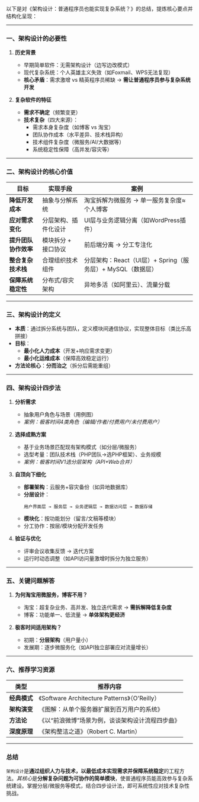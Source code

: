 以下是对《架构设计：普通程序员也能实现复杂系统？》的总结，提炼核心要点并结构化呈现：

---

### 一、架构设计的必要性
1. **历史背景**  
   - 早期简单软件：无需架构设计（边写边改模式）  
   - 现代复杂系统：个人英雄主义失效（如Foxmail、WPS无法复现）  
   - **核心矛盾**：需求激增 vs 精英程序员稀缺 → **需让普通程序员参与复杂系统开发**

2. **复杂软件的特征**  
   - **需求不确定**（频繁变更）  
   - **技术复杂**（四大来源）：  
     - 需求本身复杂度（如博客 vs 淘宝）  
     - 团队协作成本（水平差异、技术栈异构）  
     - 技术组件复杂度（微服务/AI/大数据等）  
     - 系统稳定性保障（高并发/容灾等）

---

### 二、架构设计的核心价值

| **目标**       | **实现手段**    | **案例**                                   |
| ------------ | ----------- | ---------------------------------------- |
| **降低开发成本**   | 抽象与分解系统     | 淘宝拆解为微服务 → 单一服务复杂度≈个人博客                  |
| **应对需求变化**   | 分层架构、插件化设计  | UI层与业务逻辑分离（如WordPress插件）                 |
| **提升团队协作效率** | 模块拆分 + 接口协议 | 前后端分离 → 分工专注化                            |
| **整合复杂技术栈**  | 合理组织技术组件    | 分层架构：React（UI层）+ Spring（服务层）+ MySQL（数据层） |
| **保障系统稳定性**  | 分布式/容灾架构    | 异地多活（如阿里云）、流量分载                          |

---

### 三、架构设计的定义
- **本质**：通过拆分系统与团队，定义模块间通信协议，实现整体目标（类比乐高拼接）  
- **目标**：  
  - **最小化人力成本**（开发+响应需求变更）  
  - **最小化运维成本**（保障高效稳定运行）  
- **方法论核心**：**分而治之**（拆分后需能重组）  

---

### 四、架构设计四步法
1. **分析需求**  
   - 抽象用户角色与场景（用例图）  
   - *案例：极客时间4类角色（编辑/作者/付费用户/未付费用户）*

2. **选择成熟方案**  
   - 基于业务场景匹配现有架构模式（如分层/微服务）  
   - 选型考量：团队技术栈（PHP团队→选PHP框架）、业务规模  
   - *案例：极客时间V1选分层架构（API+Web合并）*

3. **自顶向下细化**  
   - **部署架构**：云服务+容灾备份（如异地数据库）  
   - **分层设计**：  
     ```plaintext
     用户界面层 → 服务层 → 业务逻辑层 → 数据访问层 → 数据存储
     ```
   - **模块化**：按功能划分（留言/文稿等模块）  
   - 分工协作：按层/模块分配开发任务

4. **验证与优化**  
   - 评审会议收集反馈 → 迭代方案  
   - 运行时动态调整（如API访问量激增时拆分为独立服务）  

---

### 五、关键问题解答
1. **为何淘宝用微服务，博客不用？**  
   - 淘宝：超复杂业务、高并发、独立迭代需求 → **需拆解降低复杂度**  
   - 博客：功能单一、低流量 → **单体架构更经济**  

2. **极客时间适用架构？**  
   - 初期：**分层架构**（用户量小）  
   - 发展期：逐步微服务化（如API独立部署应对流量增长）  

---

### 六、推荐学习资源

| **类型**       | **推荐内容**                                  |
|----------------|---------------------------------------------|
| **经典模式**   | 《Software Architecture Patterns》（O'Reilly） |
| **架构演变**   | 《图解：从单个服务器扩展到百万用户的系统》      |
| **方法论**     | 《以“前浪微博”场景为例，谈谈架构设计流程四步曲》 |
| **深度原理**   | 《架构整洁之道》（Robert C. Martin）           |

---

### 总结
`架构设计`是**通过组织人力与技术，以最低成本实现需求并保障系统稳定**的工程方法。*其核心*是**分解复杂问题为可协作的简单模块**，使普通程序员能高效参与复杂系统建设。掌握分层/微服务等模式，结合四步设计法，即可系统性应对技术复杂性挑战。